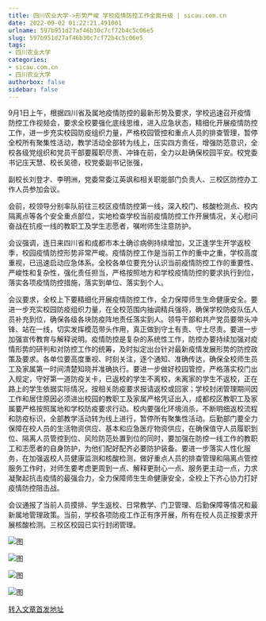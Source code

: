 ```yaml
---
title: 四川农业大学->形势严峻 学校疫情防控工作全面升级 | sicau.com.cn
date: 2022-09-02 01:22:21.491001
urlname: 597b951d27af46b30c7cf72b4c5c06e5
slug: 597b951d27af46b30c7cf72b4c5c06e5
tags: 
- 四川农业大学
categories:
- sicau.com.cn
- 四川农业大学
authorbox: false
sidebar: false
---
```

9月1日上午，根据四川省及属地疫情防控的最新形势及要求，学校迅速召开疫情防控工作视频会，要求全校要强化底线思维，进入应急状态，精细化开展疫情防控工作，进一步充实校园防疫组织力量，严格校园管控和重点人员的排查管理，暂停全校所有聚集性活动，教学活动全部转为线上，压实四方责任，增强防范意识，全校各级党组织和党员干部要履职尽责、冲锋在前，全力以赴确保校园平安。校党委书记庄天慧、校长吴德，校党委副书记张强，
<!--more-->
副校长刘登才、李明洲，党委常委江英飒和相关职能部门负责人、三校区防控办工作人员参加会议。

会前，校领导分别率队前往三校区疫情防控第一线，深入校门、核酸检测点、校内隔离点等各个安全重点部位，实地检查学校当前疫情防控工作开展情况，关心慰问奋战在抗疫一线的教职工及学生志愿者，嘱咐师生注意防护。

会议强调，连日来四川省和成都市本土确诊病例持续增加，又正逢学生开学返校季，校园疫情防控形势非常严峻。疫情防控工作是当前工作的重中之重，学校高度重视，已迅速启动应急体系。全校各单位要充分认识当前疫情防控工作的重要性、严峻性和复杂性，强化责任担当，严格按照地方和学校疫情防控的要求执行到位，落实各项疫情防控措施，落实到单位、落实到个人。

会议要求，全校上下要精细化开展疫情防控工作，全力保障师生生命健康安全。要进一步充实校园防疫组织力量，在全校范围内抽调精兵强将，确保学校防疫队伍人员补充到位，确保各级各块防疫阵地责任落实到人。领导干部和共产党员要带头冲锋、站在一线，切实发挥模范带头作用，真正做到守土有责、守土尽责。要进一步加强宣传教育与解释说明。疫情防控是复杂的系统性工作，防控办要持续加强对疫情形势的研判和对防控工作的统筹，及时拟定出台针对最新疫情发展形势的防控政策及要求。各单位要高度重视、时刻关注，逐个通知、准确传达，确保全校师生员工及家属第一时间清楚知晓并准确执行。要进一步做好校园管控，严格落实校门出入规定，守好第一道防疫关卡，已返校的学生不离校，未离家的学生不返校，正在路上的学生依据实际情况，按相关防疫要求报请返校或回家；学校封闭管理期间因工作和居住原因必须进出校园的教职工及家属严格凭证出入，成都校区教职工及家属要严格按照属地和学校防疫要求行动。校内要强化环境消杀，不断明细返校流程和防疫标识，全部教学活动转为线上进行，暂停所有聚集性活动。后勤部门要全力保障在校人员的生活物资供应、基本和应急医疗物资供应，在确保值守人员履职到位、隔离人员管控到位、风险防范处置到位的同时，要加强在防控一线工作的教职工和志愿者的自身防护，为他们配好配齐必要防护装备。要进一步落实人性化服务，在加强返校人员健康监测和核酸检测，做好重点人员的排查管理和隔离点管控服务工作时，对师生要考虑更周到一点、解释更耐心一点、服务更主动一点，力求凝聚起抗击疫情的最强合力，全力保障师生生命健康安全，全校上下齐心协力打好疫情防控阻击战。

会议通报了当前人员摸排、学生返校、日常教学、门卫管理、后勤保障等情况和最新属地管理政策。当前，学校各项防疫工作正有序开展，所有在校人员正按要求开展核酸检测。三校区校园已实行封闭管理。

![图](https://news.sicau.edu.cn/__local/2/DF/57/6483E9977EFF06DE166D34CD78C_067BBF41_19943.jpg)

![图](https://news.sicau.edu.cn/__local/1/97/4B/9418B0BE4E02A9C82B23C7CCA18_ED873206_1E594.png)

![图](https://news.sicau.edu.cn/__local/6/08/0F/19F35002992461DF7A43983630A_10D80652_1CFE4.jpeg)

![图](https://news.sicau.edu.cn/__local/B/72/ED/1ACB0D31B1CF908163214ED7555_CFDDF1F5_19627.jpg)

[转入文章首发地址](https://news.sicau.edu.cn/info/1135/69321.htm)